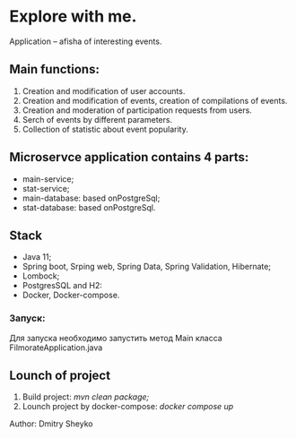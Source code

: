 # Explore with me.
Application – afisha of interesting events. 
## Main functions: 
1) Creation and modification of user acсounts.
2) Creation and modification of events, сreation of compilations of events.
3) Creation and moderation of participation requests from users.
4) Serch of events by different parameters.
5) Collection of statistic about event popularity.

## Microservce application contains 4 parts:
- main-service; 
- stat-service;
- main-database: based onPostgreSql;
- stat-database: based onPostgreSql.

## Stack
- Java 11;
- Spring boot, Srping web, Spring Data, Spring Validation, Hibernate;
- Lombock;
- PostgresSQL and H2:
- Docker, Docker-compose.

### Запуск:
Для запуска необходимо запустить метод Main класса FilmorateApplication.java

## Lounch of project
1) Build project: _mvn clean package;_
2) Lounch project by docker-compose: _docker compose up_



Author: Dmitry Sheyko
